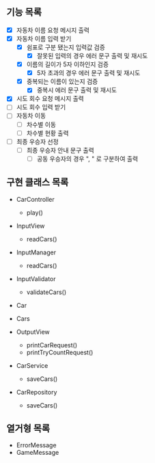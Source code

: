 ## 기능 목록
- [x] 자동차 이름 요청 메시지 출력
- [x] 자동차 이름 입력 받기
  - [x] 쉼표로 구분 됐는지 입력값 검증
    - [x] 잘못된 입력의 경우 에러 문구 출력 및 재시도
  - [x] 이름의 길이가 5자 이하인지 검증
    - [x] 5자 초과의 경우 에러 문구 출력 및 재시도
  - [x] 중복되는 이름이 있는지 검증
    - [x] 중복시 에러 문구 출력 및 재시도
- [x] 시도 회수 요청 메시지 출력
- [ ] 시도 회수 입력 받기
- [ ] 자동차 이동
  - [ ] 차수별 이동
  - [ ] 차수별 현황 출력
- [ ] 최종 우승자 선정
  - [ ] 최종 우승자 안내 문구 출력
    - [ ] 공동 우승자의 경우 ", " 로 구분하여 출력

## 구현 클래스 목록
- CarController
  - play()

- InputView
  - readCars()

- InputManager
  - readCars()

- InputValidator
  - validateCars()

- Car

- Cars

- OutputView
  - printCarRequest()
  - printTryCountRequest()

- CarService
  - saveCars()

- CarRepository
  - saveCars()

## 열거형 목록
- ErrorMessage
- GameMessage
